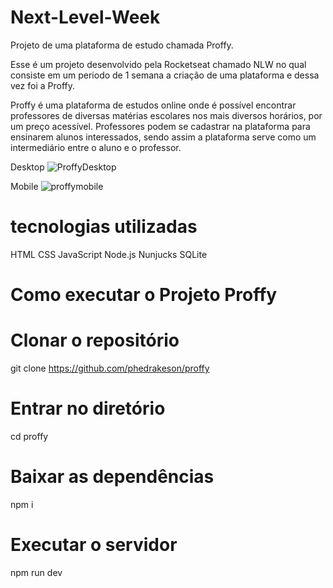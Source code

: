 # Next-Level-Week
Projeto de uma plataforma de estudo chamada Proffy.

Esse é um projeto desenvolvido pela Rocketseat chamado NLW no qual consiste em um periodo de 1 semana a criação de uma plataforma e dessa vez foi a Proffy.

Proffy é uma plataforma de estudos online onde é possível encontrar professores de diversas matérias escolares nos mais diversos horários, por um preço acessível. 
Professores podem se cadastrar na plataforma para ensinarem alunos interessados, sendo assim a plataforma serve como um intermediário entre o aluno e o professor.


Desktop
![ProffyDesktop](https://user-images.githubusercontent.com/65436800/89969212-609d5800-dc45-11ea-9b85-521ce69d92cc.png)


Mobile
![proffymobile](https://user-images.githubusercontent.com/65436800/89969267-7e6abd00-dc45-11ea-81f8-56fe60c88308.png)

# tecnologias utilizadas

HTML
CSS
JavaScript
Node.js
Nunjucks
SQLite

# Como executar o Projeto Proffy

# Clonar o repositório
git clone https://github.com/phedrakeson/proffy

# Entrar no diretório
cd proffy

# Baixar as dependências
npm i

# Executar o servidor
npm run dev

